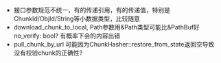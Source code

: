 * 接口参数规范不统一，有的传递引用，有的传递值，特别是ChunkId/ObjId/String等小数据类型，比较随意
* download_chunk_to_local, Path参数用&Path类型可能比&PathBuf好
    no_verify: bool?
    有概率下会的内容出错
* pull_chunk_by_url 可能因为ChunkHasher::restore_from_state返回空导致没有校验chunk的正确性?